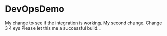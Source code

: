 # DevOpsDemo

My change to see if the integration is working.
My second change.
Change 3
4
eys
Please let this me a successful build...

